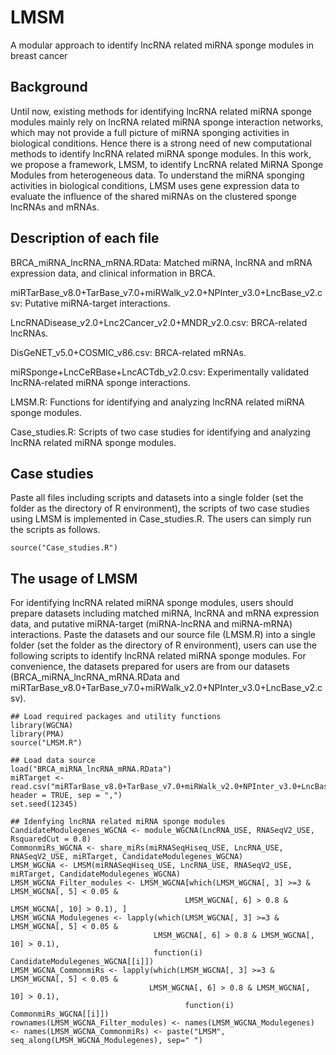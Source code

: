 # LMSM
A modular approach to identify lncRNA related miRNA sponge modules in breast cancer

## Background
Until now, existing methods for identifying lncRNA related miRNA sponge modules mainly rely on lncRNA related miRNA sponge interaction networks, which may not provide a full picture of miRNA sponging activities in biological conditions. Hence there is a strong need of new computational methods to identify lncRNA related miRNA sponge modules. In this work, we propose a framework, LMSM, to identify LncRNA related MiRNA Sponge Modules from heterogeneous data. To understand the miRNA sponging activities in biological conditions, LMSM uses gene expression data to evaluate the influence of the shared miRNAs on the clustered sponge lncRNAs and mRNAs.

## Description of each file
BRCA_miRNA_lncRNA_mRNA.RData: Matched miRNA, lncRNA and mRNA expression data, and clinical information in BRCA.

miRTarBase_v8.0+TarBase_v7.0+miRWalk_v2.0+NPInter_v3.0+LncBase_v2.csv: Putative miRNA-target interactions.

LncRNADisease_v2.0+Lnc2Cancer_v2.0+MNDR_v2.0.csv: BRCA-related lncRNAs.

DisGeNET_v5.0+COSMIC_v86.csv: BRCA-related mRNAs.

miRSponge+LncCeRBase+LncACTdb_v2.0.csv: Experimentally validated lncRNA-related miRNA sponge interactions. 

LMSM.R: Functions for identifying and analyzing lncRNA related miRNA sponge modules.

Case_studies.R: Scripts of two case studies for identifying and analyzing lncRNA related miRNA sponge modules.

## Case studies
Paste all files including scripts and datasets into a single folder (set the folder as the directory of R environment), the scripts of two case studies using LMSM is implemented in Case_studies.R. The users can simply run the scripts as follows.

```{r echo=FALSE, results='hide', message=FALSE}
source("Case_studies.R")
```

## The usage of LMSM
For identifying lncRNA related miRNA sponge modules, users should prepare datasets including matched miRNA, lncRNA and mRNA expression data, and putative miRNA-target (miRNA-lncRNA and miRNA-mRNA) interactions. Paste the datasets and our source file (LMSM.R) into a single folder (set the folder as the directory of R environment), users can use the following scripts to identify lncRNA related miRNA sponge modules. For convenience, the datasets prepared for users are from our datasets (BRCA_miRNA_lncRNA_mRNA.RData and miRTarBase_v8.0+TarBase_v7.0+miRWalk_v2.0+NPInter_v3.0+LncBase_v2.csv). 

```{r echo=FALSE, results='hide', message=FALSE}
## Load required packages and utility functions
library(WGCNA)
library(PMA)
source("LMSM.R")

## Load data source
load("BRCA_miRNA_lncRNA_mRNA.RData")
miRTarget <- read.csv("miRTarBase_v8.0+TarBase_v7.0+miRWalk_v2.0+NPInter_v3.0+LncBase_v2.csv", header = TRUE, sep = ",")
set.seed(12345)

## Idenfying lncRNA related miRNA sponge modules
CandidateModulegenes_WGCNA <- module_WGCNA(LncRNA_USE, RNASeqV2_USE, RsquaredCut = 0.8)
CommonmiRs_WGCNA <- share_miRs(miRNASeqHiseq_USE, LncRNA_USE, RNASeqV2_USE, miRTarget, CandidateModulegenes_WGCNA)
LMSM_WGCNA <- LMSM(miRNASeqHiseq_USE, LncRNA_USE, RNASeqV2_USE, miRTarget, CandidateModulegenes_WGCNA)
LMSM_WGCNA_Filter_modules <- LMSM_WGCNA[which(LMSM_WGCNA[, 3] >=3 & LMSM_WGCNA[, 5] < 0.05 & 
                                       LMSM_WGCNA[, 6] > 0.8 & LMSM_WGCNA[, 10] > 0.1), ]
LMSM_WGCNA_Modulegenes <- lapply(which(LMSM_WGCNA[, 3] >=3 & LMSM_WGCNA[, 5] < 0.05 & 
                                LMSM_WGCNA[, 6] > 0.8 & LMSM_WGCNA[, 10] > 0.1), 
                                function(i) CandidateModulegenes_WGCNA[[i]])
LMSM_WGCNA_CommonmiRs <- lapply(which(LMSM_WGCNA[, 3] >=3 & LMSM_WGCNA[, 5] < 0.05 & 
                               LMSM_WGCNA[, 6] > 0.8 & LMSM_WGCNA[, 10] > 0.1), 
				                       function(i) CommonmiRs_WGCNA[[i]])
rownames(LMSM_WGCNA_Filter_modules) <- names(LMSM_WGCNA_Modulegenes) <- names(LMSM_WGCNA_CommonmiRs) <- paste("LMSM", seq_along(LMSM_WGCNA_Modulegenes), sep=" ")
```
